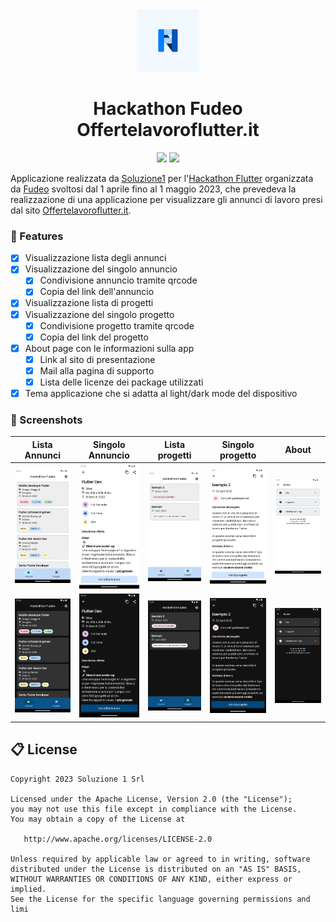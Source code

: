 <div align="center">
  <img src="assets/appicon/icon.png" width= 100>
  <h1>Hackathon Fudeo Offertelavoroflutter.it</h1>
  <p align="center">
  <a href="https://dart.dev/"><img src="https://img.shields.io/badge/Dart-0175C2?style=for-the-badge&logo=dart&logoColor=white"></a>
  <a href="https://flutter.dev/"><img src="https://img.shields.io/badge/Flutter-02569B?style=for-the-badge&logo=flutter&logoColor=white"></a>
  </p>
</div>

Applicazione realizzata da [Soluzione1](https://www.soluzione1.it/) per l'[Hackathon Flutter](https://www.fudeo.it/blog/hackathon-flutter-offertelavoroflutter) organizzata da [Fudeo](https://www.fudeo.it/) svoltosi dal 1 aprile fino al 1 maggio 2023, che prevedeva la realizzazione di una applicazione per visualizzare gli annunci di lavoro presi dal sito [Offertelavoroflutter.it](https://offertelavoroflutter.it/).

### 💎 Features

* [X] Visualizzazione lista degli annunci
* [X] Visualizzazione del singolo annuncio
  * [X] Condivisione annuncio tramite qrcode
  * [X] Copia del link dell'annuncio
* [X] Visualizzazione lista di progetti
* [X] Visualizzazione del singolo progetto
  * [X] Condivisione progetto tramite qrcode
  * [X] Copia del link del progetto
* [X] About page con le informazioni sulla app
  * [X] Link al sito di presentazione
  * [X] Mail alla pagina di supporto
  * [X] Lista delle licenze dei package utilizzati
* [X] Tema applicazione che si adatta al light/dark mode del dispositivo

### 📱 Screenshots

| Lista Annunci | Singolo Annuncio | Lista progetti | Singolo progetto | About |  
|-|-|-|-|-|
| <img src="screenshots/lista_annunci.png"> | <img src="screenshots/single_annuncio.png"> | <img src="screenshots/lista_progetti.png"> | <img src="screenshots/single_progetto.png"> |<img src="screenshots/about.png"> | 
| <img src="screenshots/lista_annunci_dark.png"> | <img src="screenshots/single_annuncio_dark.png"> | <img src="screenshots/lista_progetti_dark.png"> | <img src="screenshots/single_progetto_dark.png"> |<img src="screenshots/about_dark.png"> | 

## 📋 License

```
Copyright 2023 Soluzione 1 Srl

Licensed under the Apache License, Version 2.0 (the "License");
you may not use this file except in compliance with the License.
You may obtain a copy of the License at

   http://www.apache.org/licenses/LICENSE-2.0

Unless required by applicable law or agreed to in writing, software
distributed under the License is distributed on an "AS IS" BASIS,
WITHOUT WARRANTIES OR CONDITIONS OF ANY KIND, either express or implied.
See the License for the specific language governing permissions and
limi